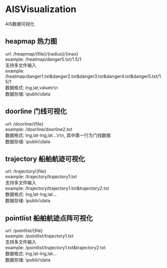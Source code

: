 # AISVisualization  
AIS数据可视化

## heapmap 热力图  
url: /heapmap/{file}/{radius}/{max}  
example: /heatmap/danger5.txt/1.5/1  
支持多文件输入  
example: /heatmap/danger1.txt&danger2.txt&danger3.txt&danger4.txt&danger5.txt/1.5/1  
数据格式: lng,lat,value\r\n  
数据存储: \public\data  

## doorline 门线可视化  
url: /doorline/{file}  
example: /doorline/doorline2.txt  
数据格式: lng,lat-lng,lat...\r\n, 其中第一行为门线数据  
数据存储: \public\data  

## trajectory 船舶航迹可视化  
url: /trajectory/{file}  
example: /trajectory/trajectory1.txt  
支持多文件输入  
example: /trajectory/trajectory1.txt&trajectory2.txt  
数据格式: lng,lat-lng,lat...  
数据存储: \public\data  

## pointlist 船舶航迹点阵可视化  
url: /pointlist/{file}  
example: /pointlist/trajectory1.txt  
支持多文件输入  
example: /pointlist/trajectory1.txt&trajectory2.txt  
数据格式: lng,lat-lng,lat...  
数据存储: \public\data  
